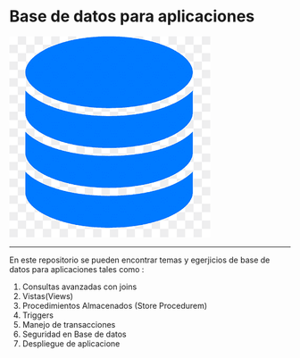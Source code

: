 # Base de datos para aplicaciones

!['Imagen Base de Datos'](./Imagenes/bd.png)

---


En este repositorio se pueden encontrar temas y egerjicios de base de datos para aplicaciones
tales como :

1. Consultas avanzadas con joins
1. Vistas(Views)
1. Procedimientos Almacenados (Store Procedurem)
1. Triggers
1. Manejo de transacciones 
1. Seguridad en Base de datos
1. Despliegue de aplicacione